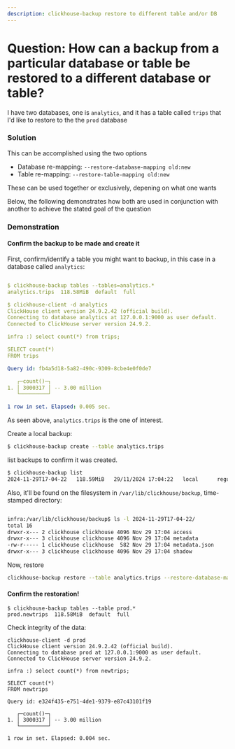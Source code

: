 ```yaml
---
description: clickhouse-backup restore to different table and/or DB 
---
```


# Question: How can a backup from a particular database or table be restored to a different database or table? 

I have two databases, one is `analytics`, and it has a table called `trips` that I'd like to restore to the the `prod` database 

### Solution

This can be accomplished using the two options

* Database re-mapping: `--restore-database-mapping old:new`
* Table re-mapping: `--restore-table-mapping old:new` 

These can be used together or exclusively, depening on what one wants

Below, the following demonstrates how both are used in conjunction with another to achieve the stated goal of the question

### Demonstration 

#### Confirm the backup to be made and create it

First, confirm/identify a table you might want to backup, in this case in a database called `analytics`:

```yaml

$ clickhouse-backup tables --tables=analytics.*
analytics.trips  118.58MiB  default  full

$ clickhouse-client -d analytics
ClickHouse client version 24.9.2.42 (official build).
Connecting to database analytics at 127.0.0.1:9000 as user default.
Connected to ClickHouse server version 24.9.2.

infra :) select count(*) from trips;

SELECT count(*)
FROM trips

Query id: fb4a5d18-5a82-490c-9309-8cbe4e0f0de7

   ┌─count()─┐
1. │ 3000317 │ -- 3.00 million
   └─────────┘

1 row in set. Elapsed: 0.005 sec. 

```


As seen above, `analytics.trips` is the one of interest. 

Create a local backup:

```bash
$ clickhouse-backup create --table analytics.trips
```

list backups to confirm it was created. 

```bash
$ clickhouse-backup list
2024-11-29T17-04-22   118.59MiB   29/11/2024 17:04:22   local      regular
```

Also, it'll be found on the filesystem in `/var/lib/clickhouse/backup`, time-stamped directory:

```bash

infra:/var/lib/clickhouse/backup$ ls -l 2024-11-29T17-04-22/
total 16
drwxr-x--- 2 clickhouse clickhouse 4096 Nov 29 17:04 access
drwxr-x--- 3 clickhouse clickhouse 4096 Nov 29 17:04 metadata
-rw-r----- 1 clickhouse clickhouse  582 Nov 29 17:04 metadata.json
drwxr-x--- 3 clickhouse clickhouse 4096 Nov 29 17:04 shadow

```

Now, restore


```bash
clickhouse-backup restore --table analytics.trips --restore-database-mapping analytics:prod --restore-table-mapping trips:newtrips  2024-11-29T17-04-22/

```

#### Confirm the restoration!

```
$ clickhouse-backup tables --table prod.*
prod.newtrips  118.58MiB  default  full
```

Check integrity of the data:

```
clickhouse-client -d prod 
ClickHouse client version 24.9.2.42 (official build).
Connecting to database prod at 127.0.0.1:9000 as user default.
Connected to ClickHouse server version 24.9.2.

infra :) select count(*) from newtrips;

SELECT count(*)
FROM newtrips

Query id: e324f435-e751-4de1-9379-e87c43101f19

   ┌─count()─┐
1. │ 3000317 │ -- 3.00 million
   └─────────┘

1 row in set. Elapsed: 0.004 sec. 

```
